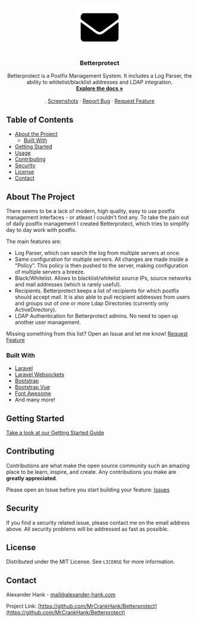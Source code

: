 <br />
<p align="center">
  <a href="">
    <img src="logo.png" alt="Logo" width="120" height="120">
  </a>

  <h3 align="center">Betterprotect</h3>

  <p align="center">
    Betterprotect is a Postfix Management System. It includes a Log Parser, the ability to whitelist/blacklist addresses and LDAP integration.
    <br />
    <a href="https://github.com/MrCrankHank/Betterprotect/wiki"><strong>Explore the docs »</strong></a>
    <br />
    <br />
    .
    <a href="https://github.com/MrCrankHank/Betterprotect/wiki/Screenshots-v1.0">Screenshots</a>
    ·
    <a href="https://github.com/MrCrankHank/Betterprotect/issues">Report Bug</a>
    ·
    <a href="https://github.com/MrCrankHank/Betterprotect/issues">Request Feature</a>
  </p>
</p>

## Table of Contents

* [About the Project](#about-the-project)
  * [Built With](#built-with)
* [Getting Started](#getting-started)
* [Usage](#usage)
* [Contributing](#contributing)
* [Security](#Security)
* [License](#license)
* [Contact](#contact)

## About The Project

There seems to be a lack of modern, high quality, easy to use postfix management interfaces - or atleast I couldn't find any. To take the pain out of daily postfix management I created Betterprotect, which tries to simplify day to day work with postfix.

The main features are:
* Log Parser, which can search the log from multiple servers at once.
* Same configuration for multiple servers. All changes are made inside a "Policy". This policy is then pushed to the server, making configuration of multiple servers a breeze.
* Black/Whitelist. Allows to blacklist/whitelist source IPs, source networks and mail addresses (which is rarely useful).
* Recipients. Betterprotect keeps a list of recipients for which postfix should accept mail. It is also able to pull recipient addresses from users and groups out of one or more Ldap Directories (currently only ActiveDirectory).
* LDAP Authentication for Betterprotect admins. No need to open up another user management.

Missing something from this list? Open an Issue and let me know! <a href="https://github.com/MrCrankHank/Betterprotect/issues">Request Feature</a>

### Built With
* [Laravel](https://laravel.com)
* [Laravel Websockets](https://github.com/beyondcode/laravel-websockets)
* [Bootstrap](https://getbootstrap.com)
* [Bootstrap Vue](https://bootstrap-vue.js.org/)
* [Font Awesome](https://fontawesome.com)
* And many more!


## Getting Started
<a href="https://github.com/MrCrankHank/Betterprotect/wiki/Getting-Started">Take a look at our Getting Started Guide</a>

## Contributing

Contributions are what make the open source community such an amazing place to be learn, inspire, and create. Any contributions you make are **greatly appreciated**.

Please open an Issue before you start building your feature: <a href="https://github.com/MrCrankHank/Betterprotect/issues">Issues</a>

## Security
If you find a security related issue, please contact me on the email address above. All security problems will be addressed as fast as possible.

## License

Distributed under the MIT License. See `LICENSE` for more information.

## Contact

Alexander Hank - mail@alexander-hank.com

Project Link: [https://github.com/MrCrankHank/Betterprotect](https://github.com/MrCrankHank/Betterprotect)